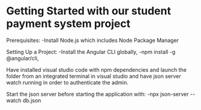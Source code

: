 # Getting Started with our student payment system project
Prerequisites:
-Install Node.js which includes Node Package Manager

Setting Up a Project:
-Install the Angular CLI globally,
-npm install -g @angular/cli,

Have installed visual studio code with npm dependencies and launch the folder from an integrated terminal in visual studio
and have json server watch running in order to authenticate the admin.

Start the json server before starting the application with:
-npx json-server --watch db.json
